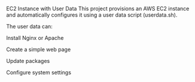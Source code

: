 EC2 Instance with User Data
This project provisions an AWS EC2 instance and automatically configures it using a user data script (userdata.sh).

The user data can:

Install Nginx or Apache

Create a simple web page

Update packages

Configure system settings
